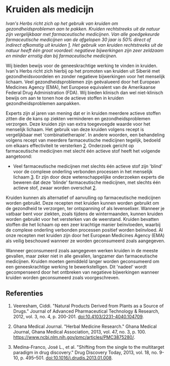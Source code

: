 # Kruiden als medicijn

_Ivan's Herbs richt zich op het gebruik van kruiden om gezondheidsproblemen aan te pakken. Kruiden rechtstreeks uit de natuur zijn vergelijkbaar met farmaceutische medicijnen. Van alle goedgekeurde farmaceutische medicijnen van de afgelopen 30 jaar is 50% direct of indirect afkomstig uit kruiden [1](https://www.ncbi.nlm.nih.gov/pmc/articles/PMC3560124/). Het gebruik van kruiden rechtstreeks uit de natuur heeft één groot voordeel: negatieve bijwerkingen zijn zeer zeldzaam en minder ernstig dan bij farmaceutische medicijnen._

Wij bieden bewijs voor de geneeskrachtige werking te vinden in kruiden. Ivan's Herbs richt zich hierbij op het promoten van kruiden uit Siberië met gezondheidsvoordelen en zonder negatieve bijwerkingen voor het menselijk lichaam. Veel gezondheidsproblemen zijn geëvalueerd door het European Medicines Agency (EMA), het Europese equivalent van de Amerikaanse Federal Drug Administration (FDA). Wij bieden klinisch dan wel niet-klinisch bewijs om aan te tonen hoe de actieve stoffen in kruiden gezondheidsproblemen aanpakken.

Experts zijn al jaren van mening dat er in kruiden meerdere actieve stoffen zitten die de kans op ziekten verminderen en gezondheidsproblemen verzorgen. Deze kruiden zijn van extra toegevoegde waarde voor het menselijk lichaam. Het gebruik van deze kruiden volgens recept is vergelijkbaar met 'combinatietherapie'. In andere woorden, een behandeling volgens recept van meerdere farmaceutische medicijnen tegelijk, bedoeld om elkaars effectiviteit te versterken [2](https://www.ncbi.nlm.nih.gov/pmc/articles/PMC3875280/). Onderzoek gericht op farmaceutische medicijnen met slecht één actieve stof heeft het volgende aangetoond: <br>
- Veel farmaceutische medicijnen met slechts één actieve stof zijn 'blind' voor de complexe onderling verbonden processen in het menselijk lichaam [3](https://www.ncbi.nlm.nih.gov/pmc/articles/PMC3642214/). Er zijn door deze wetenschappelijke onderzoeken experts die beweren dat deze 'blinde' farmaceutische medicijnen, met slechts één actieve stof, zwaar worden overschat [2](https://www.ncbi.nlm.nih.gov/pmc/articles/PMC3875280/).

Kruiden kunnen als alternatief of aanvulling op farmaceutische medicijnen worden gebruikt. Deze recepten met kruiden kunnen worden gebruikt om de gezondheid te verzorgen, ter ontspanning of als levenselixer. Wanneer je vatbaar bent voor ziekten, zoals tijdens de wintermaanden, kunnen kruiden worden gebruikt voor het versterken van de weerstand. Kruiden bevatten stoffen die het lichaam op een zeer krachtige manier beïnvloeden, waarbij de complexe onderling verbonden processen positief worden beïnvloed. Al onze recepten met kruiden zijn door het European Medicines Agency (EMA) als veilig beschouwd wanneer ze worden geconsumeerd zoals aangegeven.

Wanneer geconsumeerd zoals aangegeven werken kruiden in de meeste gevallen, maar zeker niet in alle gevallen, langzamer dan farmaceutische medicijnen. Kruiden moeten gemiddeld langer worden geconsumeerd om een geneeskrachtige werking te bewerkstelligen. Dit 'nadeel' wordt gecompenseerd door het ontbreken van negatieve bijwerkingen wanneer kruiden worden geconsumeerd zoals voorgeschreven.

## Referenties

1. Veeresham, Ciddi. "Natural Products Derived from Plants as a Source of Drugs." Journal of Advanced Pharmaceutical Technology & Research, 2012, vol. 3, no. 4, p. 200-201. [doi:10.4103/2231-4040.104709](https://www.ncbi.nlm.nih.gov/pmc/articles/PMC3560124/).

1. Ghana Medical Journal. "Herbal Medicine Research." Ghana Medical Journal, Ghana Medical Association, 2013, vol. 47, no. 3, p. 100. https://www.ncbi.nlm.nih.gov/pmc/articles/PMC3875280/.

1. Medina-Franco, José L., et al. "Shifting from the single to the multitarget paradigm in drug discovery." Drug Discovery Today, 2013, vol. 18, no. 9-10, p. 495–501. [doi:10.1016/j.drudis.2013.01.008](https://www.ncbi.nlm.nih.gov/pmc/articles/PMC3642214/).
